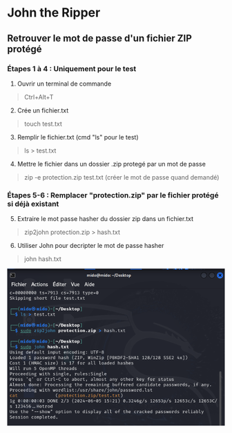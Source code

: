 # John the Ripper

## Retrouver le mot de passe d'un fichier ZIP protégé

### Étapes 1 à 4 : Uniquement pour le test
1) Ouvrir un terminal de commande
> Ctrl+Alt+T
2) Crée un fichier.txt
> touch test.txt
3) Remplir le fichier.txt (cmd "ls" pour le test)
> ls > test.txt
4) Mettre le fichier dans un dossier .zip protegé par un mot de passe
> zip -e protection.zip test.txt
(créer le mot de passe quand demandé)

### Étapes 5-6 : Remplacer "protection.zip" par le fichier protégé si déjà existant
5) Extraire le mot passe hasher du dossier zip dans un fichier.txt
> zip2john protection.zip > hash.txt
6) Utiliser John pour decripter le mot de passe hasher
> john hash.txt

<p align="center">
<img align="center" src="https://github.com/WildCodeSchool/tssr-2405-p1-g1-Jhon/blob/main/images/JohnZIP.png">
</p>
